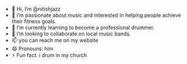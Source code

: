 - 👋 Hi, I’m @nitishjazz
- 👀 I’m passionate about music and interested in helping people achieve their fitness goals.
- 🌱 I’m currently learning to become a professional drummer.
- 💞️ I’m looking to collaborate on local music bands.
- 📫 you can reach me on my website 
- 😄 Pronouns: him
- ⚡ Fun fact: i drum in my church 

<!---
nitishjazz/nitishjazz is a ✨ special ✨ repository because its `README.md` (this file) appears on your GitHub profile.
You can click the Preview link to take a look at your changes.
--->

